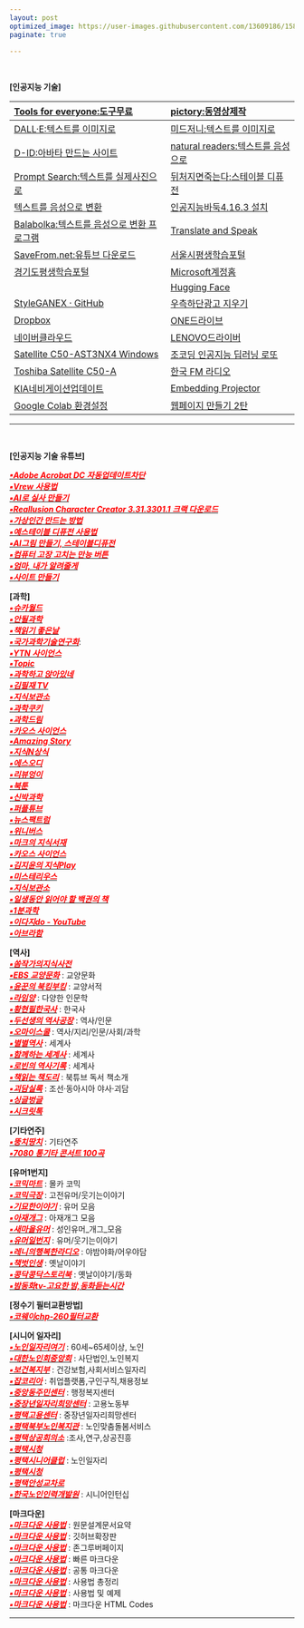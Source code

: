 ```yaml
---
layout: post
optimized_image: https://user-images.githubusercontent.com/13609186/158834851-5c5d7736-001b-448d-8bb6-eb99f2f16233.jpg
paginate: true

---
```

<br>

**[인공지능 기술]** 

| [Tools for everyone:도구무료](https://ai.google/tools/) | [pictory:동영상제작](https://app.pictory.ai/textinput) |
| :--- | :--- |
| [DALL·E:텍스트를 이미지로](https://labs.openai.com/) | [미드저니:텍스트를 이미지로](https://discord.com/channels/662267976984297473/@home) |
| [D-ID:아바타 만드는 사이트](https://studio.d-id.com/?video=tlk_fa1ueJObWfSiYe4RT57u2) | [natural readers:텍스트를 음성으로](https://www.naturalreaders.com/online/) |
| [Prompt Search:텍스트를 실제사진으로](https://www.ptsearch.info/home/) | [뒤처지면죽는다:스테이블 디퓨전](https://www.youtube.com/@backdie) |
| [텍스트를 음성으로 변환](https://text-to-speech.imtranslator.net/speech.asp) | [인공지능바둑4.16.3 설치](https://www.youtube.com/watch?app=desktop&v=RgKI_LxXH6k) |
| [Balabolka:텍스트를 음성으로 변환 프로그램](http://www.cross-plus-a.com/kr/balabolka.htm) | [Translate and Speak](https://imtranslator.net/translate-and-speak/) |
| [SaveFrom.net:유튜브 다운로드](https://us.savefrom.net/) | [서울시평생학습포털](https://sll.seoul.go.kr/main/MainView.do) |
| [경기도평생학습포털](https://www.gseek.kr/member/rl/main.do) | [Microsoft계정홈](https://account.microsoft.com/account/Account?ru=https%3A%2F%2Faccount.microsoft.com%2F&destrt=home.landing) |
| []() | [Hugging Face](https://huggingface.co/spaces/PKUWilliamYang/StyleGANEX) |
| [StyleGANEX · GitHub](https://github.com/williamyang1991/StyleGANEX/actions) | [우측하단광고 지우기](https://it.donga.com/30173/) |
| [Dropbox](https://www.dropbox.com/login?cont=https%3A%2F%2Fwww.dropbox.com%2Fhome) | [ONE드라이브](https://onedrive.live.com/?id=AFE24E4AFACE3B0D%21102&cid=AFE24E4AFACE3B0D) |
| [네이버클라우드](https://mybox.naver.com/about/introduce) | [LENOVO드라이버](https://pcsupport.lenovo.com/ca/ko/products/laptops-and-netbooks/300-series/330-15ikb-type-81dc/81dc/81dc004ukr/pf17zx37/downloads/automatic-driver-update) |
| [Satellite C50-AST3NX4 Windows](http://toshibadriversdownload.com/satellite-c50-ast3nx4-windows-8-1-64bit-drivers/) | [조코딩 인공지능 딥러닝 로또](https://animalface.site/lotto.html) |
| [Toshiba Satellite C50-A](https://www.driverscape.com/manufacturers/toshiba/laptops-desktops/satellite-c50-a/34352) | [한국 FM 라디오](https://www.radio-korea.com/) |
| [KIA네비게이션업데이트](https://update.kia.com/KR/KO/updateGuide) | [Embedding Projector](https://projector.tensorflow.org/) |
| [Google Colab 환경설정](https://theorydb.github.io/dev/2019/08/23/dev-ml-colab/) | [웹페이지 만들기 2탄](https://mrchypark.github.io/post/r%EB%A1%9C%EB%82%98%EB%A7%8C%EC%9D%98-%EC%9B%B9%ED%8E%98%EC%9D%B4%EC%A7%80-%EB%A7%8C%EB%93%A4%EA%B8%B0-2%ED%83%84-github-pages/) |

---
<br>

**[인공지능 기술 유튜브]** 

[<span style="color:red">***▪Adobe Acrobat DC 자동업데이트차단***</span>](https://oooh.co.kr/entry/%EC%95%84%ED%81%AC%EB%A1%9C%EB%B2%B3-%EC%9E%90%EB%8F%99-%EC%97%85%EB%8D%B0%EC%9D%B4%ED%8A%B8-%EB%81%84%EA%B8%B0-%EC%B0%A8%EB%8B%A8-Adobe-Acrobat-DC)<br>
[<span style="color:red">***▪Vrew 사용법***</span>](https://www.youtube.com/watch?v=9fwkpRuSSrA)<br>
[<span style="color:red">***▪AI로 실사 만들기***</span>](https://www.youtube.com/watch?v=P9D_3yt_a3g)<br>
[<span style="color:red">***▪Reallusion Character Creator 3.31.3301.1 크랙 다운로드***</span>](https://ko.taiwebs.com/windows/download-reallusion-character-creator-5434.html)<br>
[<span style="color:red">***▪가상인간 만드는 방법***</span>](https://www.youtube.com/watch?v=vVpQHz1toSQ)<br>
[<span style="color:red">***▪예스테이블 디퓨전 사용법***</span>](https://www.youtube.com/watch?v=zF99-RrNZfQ)<br>
[<span style="color:red">***▪AI그림 만들기, 스테이블디퓨전***</span>](https://www.youtube.com/watch?v=-jdSlfmqwjA)<br>
[<span style="color:red">***▪컴퓨터 고장 고치는 만능 버튼***</span>](https://www.youtube.com/watch?v=x6IfugGxJBs&t=174s)<br>
[<span style="color:red">***▪엄마, 내가 알려줄게***</span>](https://www.youtube.com/@mamapop)<br>
[<span style="color:red">***▪사이트 만들기***</span>](https://app.mixo.io/login?redirect=/sites/9BtGnfXxZ0otiXKbVwaH/edit)<br>



**[과학]** <br>
[<span style="color:red">***▪슈카월드***</span>](https://www.youtube.com/channel/UCsJ6RuBiTVWRX156FVbeaGg)<br>
[<span style="color:red">***▪안될과학***</span>](https://www.youtube.com/channel/UCMc4EmuDxnHPc6pgGW-QWvQ)<br>
[<span style="color:red">***▪책읽기 좋은날***</span>](https://www.youtube.com/channel/UC17lvWECf2AWRbqKuCcf4VQ/videos)<br>
[<span style="color:red">***▪국가과학기술연구회***</span>](https://www.youtube.com/c/%EA%B5%AD%EA%B0%80%EA%B3%BC%ED%95%99%EA%B8%B0%EC%88%A0%EC%97%B0%EA%B5%AC%ED%9A%8C):<br>
[<span style="color:red">***▪YTN 사이언스***</span>](https://www.youtube.com/c/YTN%EC%82%AC%EC%9D%B4%EC%96%B8%EC%8A%A4TV)<br>
[<span style="color:red">***▪Topic***</span>](https://www.youtube.com/channel/UCSdz4cIYVjtBb3_AuTR6LLg)<br>
[<span style="color:red">***▪과학하고 앉아있네***</span>](https://www.youtube.com/channel/UC_LO0RU54AgRBOqGiMYGIlg)<br>
[<span style="color:red">***▪김필재 TV***</span>](https://www.youtube.com/c/%EA%B9%80%ED%95%84%EC%9E%ACTV-KPJTV)<br>
[<span style="color:red">***▪지식보관소***</span>](https://www.youtube.com/c/%EC%A7%80%EC%8B%9D%EB%B3%B4%EA%B4%80%EC%86%8C)<br>
[<span style="color:red">***▪과학쿠키***</span>](https://www.youtube.com/c/%EA%B3%BC%ED%95%99%EC%BF%A0%ED%82%A4ScienceCookie)<br>
[<span style="color:red">***▪과학드림***</span>](https://www.youtube.com/c/ScienceDream)<br>
[<span style="color:red">***▪카오스 사이언스***</span>](https://www.youtube.com/c/KAOSscience)<br>
[<span style="color:red">***▪Amazing Story***</span>](https://www.youtube.com/c/AmazingStory)<br>
[<span style="color:red">***▪지식N상식***</span>](https://www.youtube.com/channel/UCmHof0uMcf-KZOZfxmbRrOw)<br>
[<span style="color:red">***▪에스오디***</span>](https://www.youtube.com/c/%EC%97%90%EC%8A%A4%EC%98%A4%EB%94%94STORY)<br>
[<span style="color:red">***▪리뷰엉이***</span>](https://www.youtube.com/c/Owlsreview)<br>
[<span style="color:red">***▪북툰***</span>](https://www.youtube.com/c/%EB%B6%81%ED%88%B0)<br>
[<span style="color:red">***▪신박과학***</span>](https://www.youtube.com/channel/UCPuDvuUhgQffuLn8sYxIEqQ)<br>
[<span style="color:red">***▪퍼플튜브***</span>](https://www.youtube.com/channel/UCJSnEdzkEFUl9dDzPCacQyQ)<br>
[<span style="color:red">***▪뉴스팩트럼***</span>](https://www.youtube.com/channel/UCgUaqrLRGLL-dHislR1e2TA/videos)<br>
[<span style="color:red">***▪위니버스***</span>](https://www.youtube.com/c/Weniverse)<br>
[<span style="color:red">***▪마크의 지식서재***</span>](https://www.youtube.com/c/%EB%A7%88%ED%81%AC%EC%9D%98%EC%A7%80%EC%8B%9D%EC%84%9C%EC%9E%AC)<br>
[<span style="color:red">***▪카오스 사이언스***</span>](https://www.youtube.com/channel/UCbajejH7QkG6RTrZ6nyLe_g)<br>
[<span style="color:red">***▪김지윤의 지식Play***</span>](https://www.youtube.com/channel/UCXql5C57vS4ogUt6CPEWWHA)<br>
[<span style="color:red">***▪미스테리우스***</span>](https://www.youtube.com/c/%EB%AF%B8%EC%8A%A4%ED%85%8C%EB%A6%AC%EC%9A%B0%EC%8A%A4)<br>
[<span style="color:red">***▪지식보관소***</span>](https://www.youtube.com/c/%EC%A7%80%EC%8B%9D%EB%B3%B4%EA%B4%80%EC%86%8C)<br>
[<span style="color:red">***▪일생동안 읽어야 할 백권의 책***</span>](https://www.youtube.com/channel/UC0LGfuBiVmPZLo5pUW0bshA)<br>
[<span style="color:red">***▪1분과학***</span>](https://www.youtube.com/channel/UCFOixeB9gbedVi6uwnsfHMQ)<br>
[<span style="color:red">***▪이다지do - YouTube***</span>](https://www.youtube.com/channel/UCEuh7pMi1-jZa4QTLH4k9eg)<br>
[<span style="color:red">***▪아브라함***</span>](https://www.youtube.com/channel/UCPYCE6qJrJA60PpeD-WO6Xg)<br>


**[역사]** <br>
[<span style="color:red">***▪쏨작가의지식사전***</span>](https://www.youtube.com/c/%EC%8F%A8%EC%9E%91%EA%B0%80%EC%9D%98%EC%A7%80%EC%8B%9D%EC%82%AC%EC%A0%84)<br>
[<span style="color:red">***▪EBS 교양문화***</span>](https://www.youtube.com/c/EBSCulture/channels) : 교양문화<br>
[<span style="color:red">***▪윤꾼의 북킹부킹***</span>](https://www.youtube.com/c/%EC%9C%A4%EA%BE%BC%EC%9D%98%EB%B6%81%ED%82%B9%EB%B6%80%ED%82%B9) : 교양서적<br>
[<span style="color:red">***▪라임양***</span>](https://www.youtube.com/c/%EB%9D%BC%EC%9E%84%EC%96%91) : 다양한 인문학<br>
[<span style="color:red">***▪황현필한국사***</span>](https://www.youtube.com/c/%ED%99%A9%ED%98%84%ED%95%84%ED%95%9C%EA%B5%AD%EC%82%AC/videos) : 한국사<br>
[<span style="color:red">***▪두선생의 역사공장***</span>](https://www.youtube.com/channel/UC9JrTOkuLwzpyudwQqavXGg) : 역사/인문<br>
[<span style="color:red">***▪오마이스쿨***</span>](https://www.youtube.com/c/0hmyschool) : 역사/지리/인문/사회/과학<br>
[<span style="color:red">***▪별별역사***</span>](https://www.youtube.com/channel/UCYuiS1EYw54dEJVzseQSYXw/videos) : 세계사<br>
[<span style="color:red">***▪함께하는 세계사***</span>](https://www.youtube.com/channel/UCdop7AYwvReE6jK7M69MA2A) : 세계사<br>
[<span style="color:red">***▪로빈의 역사기록***</span>](https://www.youtube.com/channel/UCTy-6Pfkmv5fLTMOm04tw4g) : 세계사<br>
[<span style="color:red">***▪책읽는 책도리***</span>](https://www.youtube.com/channel/UCbaXu_mTn6ya_pabSkx7xxw/videos) : 북튜브 독서 책소개<br>
[<span style="color:red">***▪괴담실록***</span>](https://www.youtube.com/c/%EA%B4%B4%EB%8B%B4%EC%8B%A4%EB%A1%9D/videos) : 조선·동아시아 야사·괴담<br>
[<span style="color:red">***▪싱글벙글***</span>](https://www.youtube.com/channel/UC7_CFRfhIj-fSk3patOQOaw)<br>
[<span style="color:red">***▪시크릿톡***</span>](https://www.youtube.com/channel/UCHPQGgSdqKP6zCwLarhO48g/videos)<br>



**[기타연주]** <br>
[<span style="color:red">***▪뚱치땅치***</span>](https://www.youtube.com/c/%EB%9A%B1%EC%B9%98%EB%95%85%EC%B9%98Fingerstylish) : 기타연주<br>
[<span style="color:red">***▪7080 통기타 콘서트 100곡***</span>](https://www.youtube.com/watch?v=ULsPY9XhTfA)<br>


**[유머1번지]** <br>
[<span style="color:red">***▪코믹마트***</span>](https://www.youtube.com/channel/UCJpGg1tfKID4YqvZCAig_Fw) : 몰카 코믹<br>
[<span style="color:red">***▪코믹극장***</span>](https://www.youtube.com/channel/UCYVYJ7AAiZpb8f8MVN3D7QA/videos) : 고전유머/웃기는이야기<br>
[<span style="color:red">***▪기묘한이야기***</span>](https://www.youtube.com/channel/UCehO7ypk6O_A0zDWe0lZ__Q) : 유머 모음<br>
[<span style="color:red">***▪아재개그***</span>](https://www.youtube.com/channel/UCW0DcqnNHlVFKHZwHrEgRiw) : 아재개그 모음<br>
[<span style="color:red">***▪새마을유머***</span>](https://www.youtube.com/c/%EC%83%88%EB%A7%88%EC%9D%84%EC%9C%A0%EB%A8%B8/videos) : 성인유머_개그_모음<br>
[<span style="color:red">***▪유머일번지***</span>](https://www.youtube.com/channel/UC0AAyspx3wCUd0e9UpjEHjQ) : 유머/웃기는이야기<br>
[<span style="color:red">***▪레니의행복한라디오***</span>](https://www.youtube.com/channel/UCgcg7B2sn0ko7JuZzZDiMEw) : 야밤야화/어우야담<br>
[<span style="color:red">***▪책벗인생***</span>](https://www.youtube.com/channel/UCzL_SdGdToS9Sl997UND0fQ/videos) : 옛날이야기<br>
[<span style="color:red">***▪콩닥콩닥스토리북***</span>](https://www.youtube.com/channel/UCVXnb3PozBmStQ9MBaHVyfw/videos) : 옛날이야기/동화<br>
[<span style="color:red">***▪밤동화tv-고요한 밤,동화듣는시간***</span>](https://www.youtube.com/channel/UCHytNnfePCQ74FVEquSn2jA/videos)<br>



**[정수기 필터교환방법]** <br>
[<span style="color:red">***▪코웨이chp-260필터교환***</span>](https://www.youtube.com/watch?v=B92qHPJHWfA)<br>


**[시니어 일자리]** <br>
[<span style="color:red">***▪노인일자리여기***</span>](https://www.seniorro.or.kr:4431) : 60세~65세이상, 노인<br>
[<span style="color:red">***▪대한노인회중앙회***</span>](http://www.koreapeople.co.kr/) : 사단법인,노인복지<br>
[<span style="color:red">***▪보건복지부***</span>](http://www.mohw.go.kr) : 건강보험,사회서비스일자리<br>
[<span style="color:red">***▪잡코리아***</span>](https://www.jobkorea.co.kr/) : 취업플랫폼,구인구직,채용정보<br>
[<span style="color:red">***▪중앙동주민센터***</span>](https://www.pyeongtaek.go.kr/csc/jungang/contents.do?mId=0205000000) : 행정복지센터<br>
[<span style="color:red">***▪중장년일자리희망센터***</span>](http://pyeongtaekcci.korcham.net/front/board/boardContentsView.do?boardId=10160&contId=49064&menuId=1318) : 고용노동부<br>
[<span style="color:red">***▪평택고용센터***</span>](https://www.work.go.kr/pyeongtaek/main.do) : 중장년일자리희망센터<br>
[<span style="color:red">***▪평택북부노인복지관***</span>](https://bbnoin.or.kr:41004/) : 노인맞춤돌봄서비스<br>
[<span style="color:red">***▪평택상공회의소***</span>](https://pyeongtaekcci.korcham.net/front/user/main.do) :조사,연구,상공진흥<br>
[<span style="color:red">***▪평택시청***</span>](https://www.pyeongtaek.go.kr/intro.jsp)<br>
[<span style="color:red">***▪평택시니어클럽***</span>](http://www.ptseniorclub.or.kr/) : 노인일자리<br>
[<span style="color:red">***▪평택시청***</span>](https://www.pyeongtaek.go.kr/intro.jsp)<br>
[<span style="color:red">***▪평택안성교차로***</span>](http://www.ptkcr.com/)<br>
[<span style="color:red">***▪한국노인인력개발원***</span>](https://www.kordi.or.kr/main.do) : 시니어인턴십<br>


**[마크다운]** <br>
[<span style="color:red">***▪마크다운 사용법***</span>](https://www.markdownguide.org/basic-syntax) : 원문설계문서요약<br>
[<span style="color:red">***▪마크다운 사용법***</span>](http://www.rubycoloredglasses.com/2013/04/languages-supported-by-github-flavored-markdown/) : 깃허브확장판<br>
[<span style="color:red">***▪마크다운 사용법***</span>](https://nolboo.kim/blog/2013/09/07/john-gruber-markdown/) : 존그루버페이지<br>
[<span style="color:red">***▪마크다운 사용법***</span>](http://taewan.kim/post/markdown/#chapter-2) : 빠른 마크다운<br>
[<span style="color:red">***▪마크다운 사용법***</span>](https://gist.github.com/ihoneymon/652be052a0727ad59601) : 공통 마크다운<br>
[<span style="color:red">***▪마크다운 사용법***</span>](https://heropy.blog/2017/09/30/markdown/) : 사용법 총정리<br>
[<span style="color:red">***▪마크다운 사용법***</span>](https://theorydb.github.io/envops/2019/05/22/envops-blog-how-to-use-md/) : 사용법 및 예제<br>
[<span style="color:red">***▪마크다운 사용법***</span>](https://ascii.cl/htmlcodes.htm) : 마크다운 HTML Codes<br>

---

